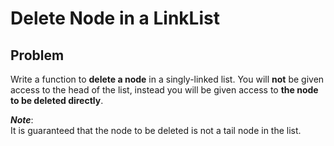 # Delete Node in a LinkList

## Problem
Write a function to __delete a node__ in a singly-linked list. You will __not__ be given access to the head of the list, instead you will be given access to __the node to be deleted directly__.

*__Note__*:<br>
It is guaranteed that the node to be deleted is not a tail node in the list.